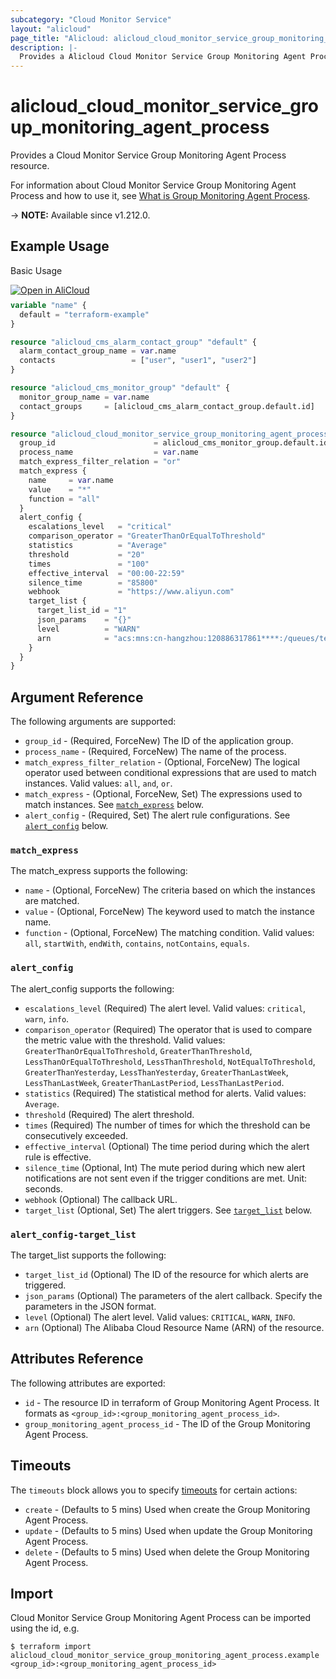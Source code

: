 ```yaml
---
subcategory: "Cloud Monitor Service"
layout: "alicloud"
page_title: "Alicloud: alicloud_cloud_monitor_service_group_monitoring_agent_process"
description: |-
  Provides a Alicloud Cloud Monitor Service Group Monitoring Agent Process resource.
---
```


# alicloud_cloud_monitor_service_group_monitoring_agent_process

Provides a Cloud Monitor Service Group Monitoring Agent Process resource.

For information about Cloud Monitor Service Group Monitoring Agent Process and how to use it, see [What is Group Monitoring Agent Process](https://www.alibabacloud.com/help/en/cms/developer-reference/api-cms-2019-01-01-creategroupmonitoringagentprocess).

-> **NOTE:** Available since v1.212.0.

## Example Usage

Basic Usage

<div style="display: block;margin-bottom: 40px;"><div class="oics-button" style="float: right;position: absolute;margin-bottom: 10px;">
  <a href="https://api.aliyun.com/terraform?resource=alicloud_cloud_monitor_service_group_monitoring_agent_process&exampleId=c306705e-2514-5f60-ef62-3aec0fe7411d33f22f24&activeTab=example&spm=docs.r.cloud_monitor_service_group_monitoring_agent_process.0.c306705e25&intl_lang=EN_US" target="_blank">
    <img alt="Open in AliCloud" src="https://img.alicdn.com/imgextra/i1/O1CN01hjjqXv1uYUlY56FyX_!!6000000006049-55-tps-254-36.svg" style="max-height: 44px; max-width: 100%;">
  </a>
</div></div>

```terraform
variable "name" {
  default = "terraform-example"
}

resource "alicloud_cms_alarm_contact_group" "default" {
  alarm_contact_group_name = var.name
  contacts                 = ["user", "user1", "user2"]
}

resource "alicloud_cms_monitor_group" "default" {
  monitor_group_name = var.name
  contact_groups     = [alicloud_cms_alarm_contact_group.default.id]
}

resource "alicloud_cloud_monitor_service_group_monitoring_agent_process" "default" {
  group_id                      = alicloud_cms_monitor_group.default.id
  process_name                  = var.name
  match_express_filter_relation = "or"
  match_express {
    name     = var.name
    value    = "*"
    function = "all"
  }
  alert_config {
    escalations_level   = "critical"
    comparison_operator = "GreaterThanOrEqualToThreshold"
    statistics          = "Average"
    threshold           = "20"
    times               = "100"
    effective_interval  = "00:00-22:59"
    silence_time        = "85800"
    webhook             = "https://www.aliyun.com"
    target_list {
      target_list_id = "1"
      json_params    = "{}"
      level          = "WARN"
      arn            = "acs:mns:cn-hangzhou:120886317861****:/queues/test123/message"
    }
  }
}
```

## Argument Reference

The following arguments are supported:

* `group_id` - (Required, ForceNew) The ID of the application group.
* `process_name` - (Required, ForceNew) The name of the process.
* `match_express_filter_relation` - (Optional, ForceNew) The logical operator used between conditional expressions that are used to match instances. Valid values: `all`, `and`, `or`.
* `match_express` - (Optional, ForceNew, Set) The expressions used to match instances. See [`match_express`](#match_express) below.
* `alert_config` - (Required, Set) The alert rule configurations. See [`alert_config`](#alert_config) below.

### `match_express`

The match_express supports the following:

* `name` - (Optional, ForceNew) The criteria based on which the instances are matched.
* `value` - (Optional, ForceNew) The keyword used to match the instance name.
* `function` - (Optional, ForceNew) The matching condition. Valid values: `all`, `startWith`, `endWith`, `contains`, `notContains`, `equals`.

### `alert_config`

The alert_config supports the following:

* `escalations_level` (Required) The alert level. Valid values: `critical`, `warn`, `info`.
* `comparison_operator` (Required) The operator that is used to compare the metric value with the threshold. Valid values: `GreaterThanOrEqualToThreshold`, `GreaterThanThreshold`, `LessThanOrEqualToThreshold`, `LessThanThreshold`, `NotEqualToThreshold`, `GreaterThanYesterday`, `LessThanYesterday`, `GreaterThanLastWeek`, `LessThanLastWeek`, `GreaterThanLastPeriod`, `LessThanLastPeriod`.
* `statistics` (Required) The statistical method for alerts. Valid values: `Average`.
* `threshold` (Required) The alert threshold.
* `times` (Required) The number of times for which the threshold can be consecutively exceeded.
* `effective_interval` (Optional) The time period during which the alert rule is effective.
* `silence_time` (Optional, Int) The mute period during which new alert notifications are not sent even if the trigger conditions are met. Unit: seconds.
* `webhook` (Optional) The callback URL.
* `target_list` (Optional, Set) The alert triggers. See [`target_list`](#alert_config-target_list) below.

### `alert_config-target_list`

The target_list supports the following:

* `target_list_id` (Optional) The ID of the resource for which alerts are triggered.
* `json_params` (Optional) The parameters of the alert callback. Specify the parameters in the JSON format.
* `level` (Optional) The alert level. Valid values: `CRITICAL`, `WARN`, `INFO`.
* `arn` (Optional) The Alibaba Cloud Resource Name (ARN) of the resource.

## Attributes Reference

The following attributes are exported:

* `id` - The resource ID in terraform of Group Monitoring Agent Process. It formats as `<group_id>:<group_monitoring_agent_process_id>`.
* `group_monitoring_agent_process_id` - The ID of the Group Monitoring Agent Process.

## Timeouts

The `timeouts` block allows you to specify [timeouts](https://www.terraform.io/docs/configuration-0-11/resources.html#timeouts) for certain actions:

* `create` - (Defaults to 5 mins) Used when create the Group Monitoring Agent Process.
* `update` - (Defaults to 5 mins) Used when update the Group Monitoring Agent Process.
* `delete` - (Defaults to 5 mins) Used when delete the Group Monitoring Agent Process.

## Import

Cloud Monitor Service Group Monitoring Agent Process can be imported using the id, e.g.

```shell
$ terraform import alicloud_cloud_monitor_service_group_monitoring_agent_process.example <group_id>:<group_monitoring_agent_process_id>
```
